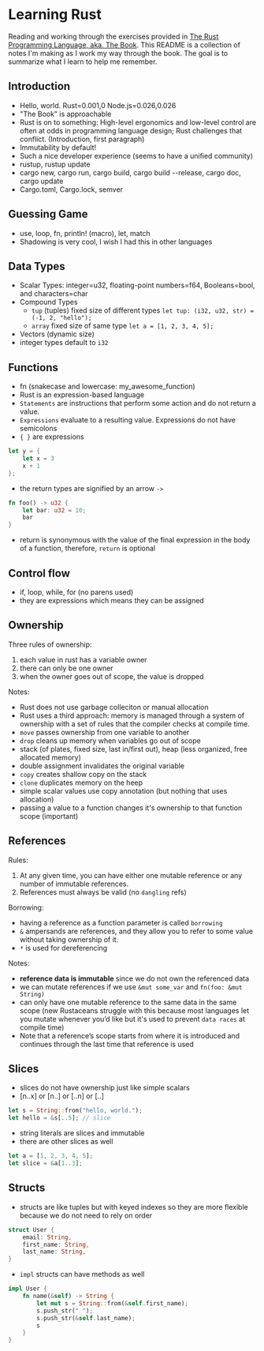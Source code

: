 # Learning Rust

Reading and working through the exercises provided in [The Rust Programming Language, aka. The Book](https://doc.rust-lang.org/book). This README is a collection of notes I'm making as I work my way through the book. The goal is to summarize what I learn to help me remember.

## Introduction

- Hello, world. Rust=0.001,0 Node.js=0.026,0.026
- "The Book" is approachable
- Rust is on to something: High-level ergonomics and low-level control are often at odds in programming language design; Rust challenges that conflict. (Introduction, first paragraph)
- Immutability by default!
- Such a nice developer experience (seems to have a unified community)
- rustup, rustup update
- cargo new, cargo run, cargo build, cargo build --release, cargo doc, cargo update
- Cargo.toml, Cargo.lock, semver

## Guessing Game
- use, loop, fn, println! (macro), let, match
- Shadowing is very cool, I wish I had this in other languages

## Data Types

- Scalar Types: integer=u32, floating-point numbers=f64, Booleans=bool, and characters=char
- Compound Types
    - `tup` (tuples) fixed size of different types `let tup: (i32, u32, str) = (-1, 2, "hello");`
    - `array` fixed size of same type `let a = [1, 2, 3, 4, 5];`
- Vectors (dynamic size)
- integer types default to `i32`

## Functions
- fn (snakecase and lowercase: my_awesome_function)
- Rust is an expression-based language
- `Statements` are instructions that perform some action and do not return a value.
- `Expressions` evaluate to a resulting value. Expressions do not have semicolons
- `{ }` are expressions
```rust
let y = {
    let x = 3
    x + 1 
};
```
- the return types are signified by an arrow `->`
```rust
fn foo() -> u32 {
    let bar: u32 = 10;
    bar
}
```
- return is synonymous with the value of the final expression in the body of a function, therefore, `return` is optional

## Control flow

- if, loop, while, for (no parens used)
- they are expressions which means they can be assigned

## Ownership

Three rules of ownership:
1. each value in rust has a variable owner
2. there can only be one owner
3. when the owner goes out of scope, the value is dropped

Notes:

- Rust does not use garbage colleciton or manual allocation
- Rust uses a third approach: memory is managed through a system of ownership with a set of rules that the compiler checks at compile time.
- `move` passes ownership from one variable to another
- `drop` cleans up memory when variables go out of scope
- stack (of plates, fixed size, last in/first out), heap (less organized, free allocated memory)
- double assignment invalidates the original variable
- `copy` creates shallow copy on the stack
- `clone` duplicates memory on the heep
- simple scalar values use copy annotation (but nothing that uses allocation)
- passing a value to a function changes it's ownership to that function scope (important)

## References

Rules:
1. At any given time, you can have either one mutable reference or any number of immutable references.
2. References must always be valid (no `dangling` refs)

Borrowing:
- having a reference as a function parameter is called `borrowing`
- `&` ampersands are references, and they allow you to refer to some value without taking ownership of it.
- `*` is used for dereferencing

Notes:
- **reference data is immutable** since we do not own the referenced data
- we can mutate references if we use `&mut some_var` and `fn(foo: &mut String)`
- can only have one mutable reference to the same data in the same scope (new Rustaceans struggle with this because most languages let you mutate whenever you’d like but it's used to prevent `data races` at compile time)
- Note that a reference’s scope starts from where it is introduced and continues through the last time that reference is used

## Slices

- slices do not have ownership just like simple scalars
- [n..x] or [n..] or [..n] or [..]

```rust
let s = String::from("hello, world.");
let hello = &s[..5]; // slice
```

- string literals are slices and immutable
- there are other slices as well

```rust
let a = [1, 2, 3, 4, 5];
let slice = &a[1..3];
```

## Structs

- structs are like tuples but with keyed indexes so they are more flexible because we do not need to rely on order

```rust
struct User {
    email: String,
    first_name: String,
    last_name: String,
}
```

- `impl` structs can have methods as well

```rust
impl User {
    fn name(&self) -> String {
        let mut s = String::from(&self.first_name);
        s.push_str(" ");
        s.push_str(&self.last_name);
        s
    }
}
```

